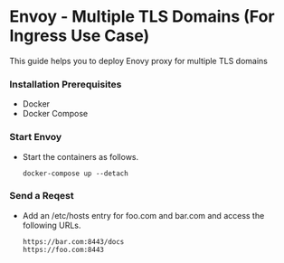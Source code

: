 # Envoy - Multiple TLS Domains (For Ingress Use Case)
This guide helps you to deploy Enovy proxy for multiple TLS domains

### Installation Prerequisites

- Docker
- Docker Compose

### Start Envoy

- Start the containers as follows.

   ```
   docker-compose up --detach
   ```

### Send a Reqest 

- Add an /etc/hosts entry for foo.com and bar.com and access the following URLs.

   ```
   https://bar.com:8443/docs
   https://foo.com:8443
   ```
